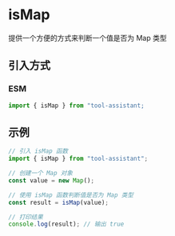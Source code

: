 # isMap

提供一个方便的方式来判断一个值是否为 Map 类型

## 引入方式

<!-- ### CJS

```javascript
const { isMap } = require("tool-assistant");
``` -->

### ESM

```javascript
import { isMap } from "tool-assistant;
```

## 示例

```javascript
// 引入 isMap 函数
import { isMap } from "tool-assistant";

// 创建一个 Map 对象
const value = new Map();

// 使用 isMap 函数判断值是否为 Map 类型
const result = isMap(value);

// 打印结果
console.log(result); // 输出 true
```
